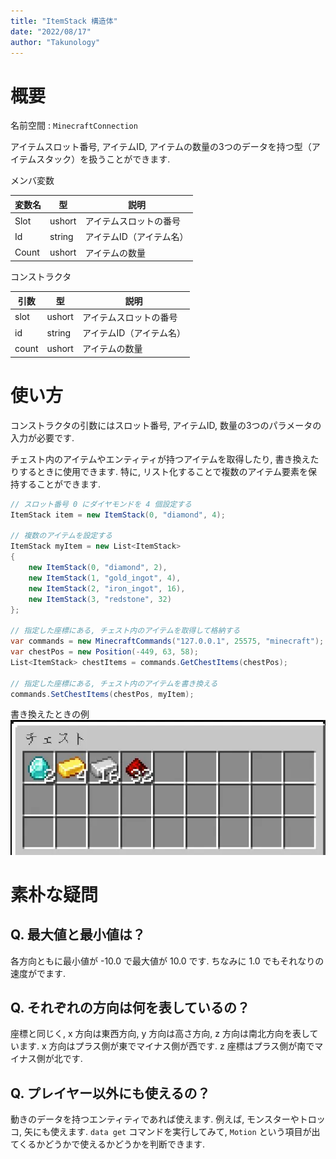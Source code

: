 ```yaml
---
title: "ItemStack 構造体"
date: "2022/08/17"
author: "Takunology"
---
```


# 概要
名前空間 : `MinecraftConnection`

アイテムスロット番号, アイテムID, アイテムの数量の3つのデータを持つ型（アイテムスタック）を扱うことができます.

メンバ変数

|変数名|型|説明|
|--|--|--|
|Slot|ushort|アイテムスロットの番号|
|Id|string|アイテムID（アイテム名）|
|Count|ushort|アイテムの数量|

コンストラクタ

|引数|型|説明|
|--|--|--|
|slot|ushort|アイテムスロットの番号|
|id|string|アイテムID（アイテム名）|
|count|ushort|アイテムの数量|

# 使い方
コンストラクタの引数にはスロット番号, アイテムID, 数量の3つのパラメータの入力が必要です. 

チェスト内のアイテムやエンティティが持つアイテムを取得したり, 書き換えたりするときに使用できます. 特に, リスト化することで複数のアイテム要素を保持することができます.

```cs
// スロット番号 0 にダイヤモンドを 4 個設定する
ItemStack item = new ItemStack(0, "diamond", 4);

// 複数のアイテムを設定する
ItemStack myItem = new List<ItemStack>
{
    new ItemStack(0, "diamond", 2),
    new ItemStack(1, "gold_ingot", 4),
    new ItemStack(2, "iron_ingot", 16),
    new ItemStack(3, "redstone", 32)
};

// 指定した座標にある, チェスト内のアイテムを取得して格納する
var commands = new MinecraftCommands("127.0.0.1", 25575, "minecraft");
var chestPos = new Position(-449, 63, 58);
List<ItemStack> chestItems = commands.GetChestItems(chestPos);

// 指定した座標にある, チェスト内のアイテムを書き換える
commands.SetChestItems(chestPos, myItem);
```

書き換えたときの例
![](https://raw.githubusercontent.com/takunology/MinecraftConnection-docs/main/ver2/Struct/media/ItemStack_01.webp)


# 素朴な疑問
## Q. 最大値と最小値は？

各方向ともに最小値が -10.0 で最大値が 10.0 です. ちなみに 1.0 でもそれなりの速度がでます.

## Q. それぞれの方向は何を表しているの？

座標と同じく, x 方向は東西方向, y 方向は高さ方向, z 方向は南北方向を表しています. x 方向はプラス側が東でマイナス側が西です. z 座標はプラス側が南でマイナス側が北です. 

## Q. プレイヤー以外にも使えるの？

動きのデータを持つエンティティであれば使えます. 例えば, モンスターやトロッコ, 矢にも使えます. `data get` コマンドを実行してみて, `Motion` という項目が出てくるかどうかで使えるかどうかを判断できます.